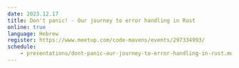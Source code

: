 ```yaml
---
date: 2023.12.17
title: Don't panic! - Our journey to error handling in Rust
online: true
language: Hebrew
register: https://www.meetup.com/code-mavens/events/297334993/
schedule:
    - presentations/dont-panic-our-journey-to-error-handling-in-rust.md
---
```



